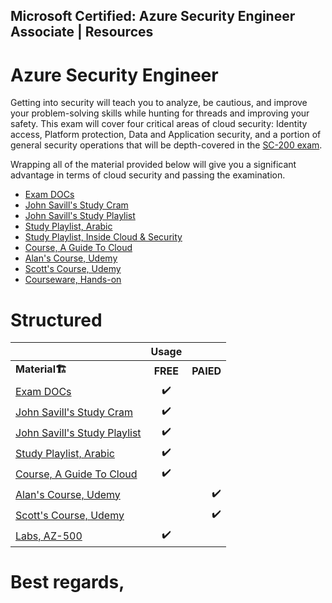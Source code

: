 ## Microsoft Certified: Azure Security Engineer Associate | Resources

# Azure Security Engineer 
Getting into security will teach you to analyze, be cautious, and improve your problem-solving skills while hunting for threads and improving your safety.
This exam will cover four critical areas of cloud security: Identity access, Platform protection, Data and Application security, and a portion of general security operations that will be depth-covered in the [SC-200 exam](https://blog.yahya-abulhaj.dev/microsoft-certified-security-operations-analyst-associate-resources).

Wrapping all of the material provided below will give you a significant advantage in terms of cloud security and passing the examination.
- [Exam DOCs](https://docs.microsoft.com/en-us/certifications/exams/az-500) 
- [John Savill's Study Cram](https://www.youtube.com/watch?v=6vISzj-z8k4)
- [John Savill's Study Playlist](https://www.youtube.com/playlist?list=PLlVtbbG169nHw9T1L_CiLxC-DTwKu-BZG)
- [Study Playlist, Arabic](https://www.youtube.com/playlist?list=PLCIJjtzQPZJ_fNPI04iPmAvLHDpmVC0mI)
- [Study Playlist, Inside Cloud & Security](https://www.youtube.com/playlist?list=PL7XJSuT7Dq_WwvvTjQZxma9xGyN1Yrpkf)
- [Course, A Guide To Cloud](https://www.youtube.com/playlist?list=PLhLKc18P9YODINxsjyo_osTnK0jytTC4H)
- [Alan's Course, Udemy](https://www.udemy.com/course/exam-azure-2/)
- [Scott's Course, Udemy](https://www.udemy.com/course/az500-azure/)
- [Courseware, Hands-on](https://microsoftlearning.github.io/AZ500-AzureSecurityTechnologies/)


# Structured

| |  Usage|     |
|:-------- |:--------:| --------:|
| <b>Material<b>🏗️        |  <b>FREE<b>   |     <b>PAIED<b> |
| [Exam DOCs](https://docs.microsoft.com/en-us/certifications/exams/az-500)      |  ✔️    |     |
| [John Savill's Study Cram](https://www.youtube.com/watch?v=6vISzj-z8k4)     |  ✔️    |      |
|  [John Savill's Study Playlist](https://www.youtube.com/playlist?list=PLlVtbbG169nHw9T1L_CiLxC-DTwKu-BZG)   |  ✔️ |     |
|  [Study Playlist, Arabic](https://www.youtube.com/playlist?list=PLCIJjtzQPZJ_fNPI04iPmAvLHDpmVC0mI)   |   ✔️|    |
|  [Course, A Guide To Cloud](https://www.youtube.com/playlist?list=PLhLKc18P9YODINxsjyo_osTnK0jytTC4H)   |   ✔️  |      |
|   [Alan's Course, Udemy](https://www.udemy.com/course/exam-azure-2/)    |      | ✔️     |
|   [Scott's Course, Udemy](https://www.udemy.com/course/az500-azure/)    |     |  ✔️    |
|   [Labs, AZ-500](https://microsoftlearning.github.io/AZ500-AzureSecurityTechnologies/)    |  ✔️    |      |

# Best regards,